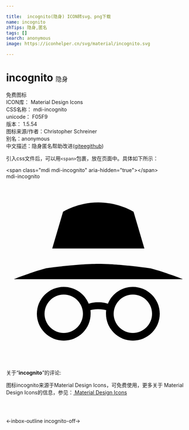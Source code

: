 ```yaml
---

title:  incognito(隐身) ICON转svg、png下载
name: incognito
zhTips: 隐身,匿名
tags: []
search: anonymous
image: https://iconhelper.cn/svg/material/incognito.svg

---
```


# incognito  <small style="font-size: 60%;font-weight: 100">隐身</small>


<div class="detail-page">
<p>
<span><span class="badge-success badge">免费图标</span> </span>
<br/>
<span>
ICON库：
<span class="badge-secondary badge">Material Design Icons</span> 
</span>
<br/>
<span>
CSS名称：
<span class="badge-secondary badge">mdi-incognito</span> 
</span>
<br/>
<span>
unicode：
<span class="badge-secondary badge">F05F9</span> 
<copy-btn content='F05F9' btn-title=""></copy-btn>
<copy-btn :content='String.fromCodePoint(parseInt("F05F9", 16))' btn-title="复制U"></copy-btn>
</span>
<br/>
<span>
版本：
<span class="badge-secondary badge">1.5.54</span> 
</span>
<br/>
<span>图标来源/作者：<span class="badge-light badge">Christopher Schreiner</span></span> 
<br/>
<span>别名：<span class="badge-light badge">anonymous</span></span><br/><span class="zh-detail">中文描述：<span class="badge-primary badge">隐身</span><span class="badge-primary badge">匿名</span><span class="help-link"><span>帮助改进</span>(<a href="https://gitee.com/liuwave/icon-helper/edit/master/json/material/incognito.json" target="_blank" rel="noopener noreferrer">gitee</a><a href="https://github.com/liuwave/icon-helper/edit/master/json/material/incognito.json" target="_blank" rel="noopener noreferrer">github</a></span>)</span><br/>
</p>
</div>
<div class="alert alert-dark">
  <i class="mdi mdi-incognito mdi-48px"></i>
  <i class="mdi mdi-incognito mdi-36px"></i>
  <i class="mdi mdi-incognito mdi-24px"></i>
  <i class="mdi mdi-incognito mdi-18px"></i>
</div>
<div>
  <p>引入css文件后，可以用<code>&lt;span&gt;</code>包裹，放在页面中。具体如下所示：    
  </p>
  <div class="alert alert-primary" style="font-size: 14px">
    &lt;span class="mdi mdi-incognito" aria-hidden="true"&gt;&lt;/span&gt;
    <copy-btn content='<span class="mdi mdi-incognito" aria-hidden="true"></span>'></copy-btn>
  </div>
  <div class="alert alert-secondary">
    <i class="mdi mdi-incognito"
    style="font-size: 24px"
    aria-hidden="true"></i> mdi-incognito
    <copy-btn content="mdi-incognito" btn-title="复制图标名称"></copy-btn>
  </div>
</div>
<div id="svg" class="svg-wrap">
<svg xmlns="http://www.w3.org/2000/svg" viewBox="0 0 24 24"><path d="M12,3C9.31,3 7.41,4.22 7.41,4.22L6,9H18L16.59,4.22C16.59,4.22 14.69,3 12,3M12,11C9.27,11 5.39,11.54 5.13,11.59C4.09,11.87 3.25,12.15 2.59,12.41C1.58,12.75 1,13 1,13H23C23,13 22.42,12.75 21.41,12.41C20.75,12.15 19.89,11.87 18.84,11.59C18.84,11.59 14.82,11 12,11M7.5,14A3.5,3.5 0 0,0 4,17.5A3.5,3.5 0 0,0 7.5,21A3.5,3.5 0 0,0 11,17.5C11,17.34 11,17.18 10.97,17.03C11.29,16.96 11.63,16.9 12,16.91C12.37,16.91 12.71,16.96 13.03,17.03C13,17.18 13,17.34 13,17.5A3.5,3.5 0 0,0 16.5,21A3.5,3.5 0 0,0 20,17.5A3.5,3.5 0 0,0 16.5,14C15.03,14 13.77,14.9 13.25,16.19C12.93,16.09 12.55,16 12,16C11.45,16 11.07,16.09 10.75,16.19C10.23,14.9 8.97,14 7.5,14M7.5,15A2.5,2.5 0 0,1 10,17.5A2.5,2.5 0 0,1 7.5,20A2.5,2.5 0 0,1 5,17.5A2.5,2.5 0 0,1 7.5,15M16.5,15A2.5,2.5 0 0,1 19,17.5A2.5,2.5 0 0,1 16.5,20A2.5,2.5 0 0,1 14,17.5A2.5,2.5 0 0,1 16.5,15Z" /></svg>
</div>
<detail full-name='mdi-incognito'></detail>
<div class="icon-detail__container">
<p>关于“<b>incognito</b>”的评论:</p>
</div>
<Vssue title="关于“incognito”的评论" />    
<div><p>图标incognito来源于Material Design Icons，可免费使用，更多关于 Material Design Icons的信息，参见：<a target="_blank" href="https://iconhelper.cn/material.html"> Material Design Icons</a>
</p></div>

<div style="padding:2rem 0 " class="page-nav"><p class="inner"><span class="prev">←<router-link to="/icon/inbox-outline.html">inbox-outline</router-link></span> <span class="next"><router-link to="/icon/incognito-off.html">incognito-off</router-link>→</span></p></div>

